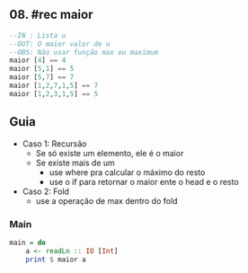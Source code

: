 ## 08. #rec maior
```hs
--IN : Lista u
--OUT: O maior valor de u
--OBS: Não usar função max ou maximum
maior [4] == 4
maior [5,1] == 5
maior [5,7] == 7
maior [1,2,7,1,5] == 7
maior [1,2,3,1,5] == 5
```

## Guia
- Caso 1: Recursão
    - Se só existe um elemento, ele é o maior
    - Se existe mais de um
        - use where pra calcular o máximo do resto
        - use o if para retornar o maior ente o head e o resto
- Caso 2: Fold
    - use a operação de max dentro do fold


<!--MAIN_BEGIN-->
### Main
```hs
main = do
    a <- readLn :: IO [Int]
    print $ maior a

```
<!--MAIN_END-->


